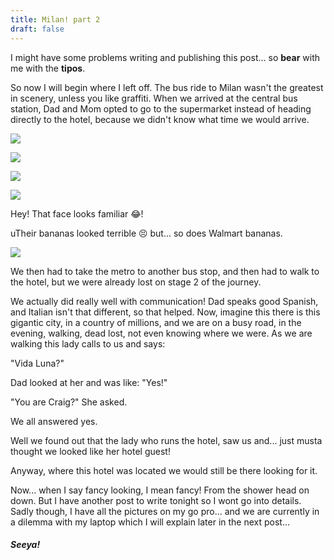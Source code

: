 ```yaml
---
title: Milan! part 2
draft: false
---
```


I might have some problems writing and publishing this post... so **bear** with me with the **tipos**. 

So now I will begin where I left off. The bus ride to Milan wasn't the greatest in scenery, unless you like graffiti. When we arrived at the central bus station, Dad and Mom opted to go to the supermarket instead of heading directly to the hotel, because we didn't know what time we would arrive. 

![](/post/travel/italysupermarket.JPG/)

![](/post/travel/italysupermarket1.JPG/)

![](/post/travel/italysupermarket2.JPG/)

![](/post/travel/italysupermarket3.JPG/)

Hey! That face  looks familiar 😂!

uTheir bananas looked terrible 😣 but... so does Walmart bananas.

![](/post/travel/italybananas.JPG/)

We then had to take the metro to another bus stop, and then had to walk to the hotel, but we were already lost on stage 2 of the journey.

We actually did really well with communication! Dad speaks good Spanish, and Italian isn't that different, so that helped. Now, imagine this there is this gigantic city, in a country of millions, and we are on a busy road, in the evening, walking, dead lost, not even knowing where we were. As we are walking this lady calls to us and says: 

"Vida Luna?" 

Dad looked at her and was like: "Yes!"  

"You are Craig?" She asked.

We all answered yes.

Well we found out that the lady who runs the hotel, saw us and...  just musta thought we looked like her hotel guest!

Anyway, where this hotel was located we would still be there looking for it.

Now... when I say fancy looking, I mean fancy! From the shower head on down. But I have another post to write tonight so I wont go into details. Sadly though, I have all the pictures on my go pro... and we are currently in a dilemma with my laptop which I will explain later in the next post...

##### Seeya!

